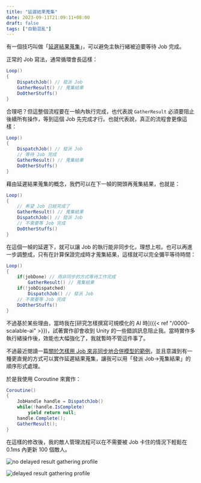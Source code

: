 ```yaml
---
title: "延遲結果蒐集"
date: 2023-09-11T21:09:11+08:00
draft: false
tags: ["自動混亂"]
---
```


有一個技巧叫做「<abbr title=Delayed Result Gathering>延遲結果蒐集</abbr>」，可以避免主執行緒被迫要等待 Job 完成。

正常的 Job 寫法，通常循環會長這樣：

```C#
Loop()
{
    DispatchJob() // 發派 Job
    GatherResult() // 蒐集結果
    DoOtherStuffs()
}
```

合理吧？但這整個流程要在一幀內執行完成，也代表說 `GatherResult` 必須要阻止後續所有操作，等到這個 Job 先完成才行。也就代表說，真正的流程會更像這樣：

```C#
Loop()
{
    DispatchJob() // 發派 Job
    // 等待 Job 完成
    GatherResult() // 蒐集結果
    DoOtherStuffs()
}
```

藉由延遲結果蒐集的概念，我們可以在下一幀的開頭再蒐集結果，也就是：

```C#
Loop()
{
    // 希望 Job 已經完成了
    GatherResult() // 蒐集結果
    DispatchJob() // 發派 Job
    // 不需要等 Job 完成
    DoOtherStuffs()
}
```

在這個一幀的延遲下，就可以讓 Job 的執行能非同步化，理想上啦。也可以再進一步調整成，只有在計算保證完成時才蒐集結果，這樣就可以完全彌平等待時間：

```C#
Loop()
{
    if(jobDone) // 用非同步的方式等待工作完成
        GatherResult() // 蒐集結果
    if(!jobDispatched)
        DispatchJob() // 發派 Job
    // 不需要等 Job 完成
    DoOtherStuffs()
}
```

不過基於某些理由，當時我在[研究怎樣撰寫可規模化的 AI 時]({{< ref "/0000-scalable-ai" >}})，試著實作卻會收到 Unity 的一些錯誤訊息阻止我。當時實作多執行緒操作後，效能也大幅強化了，我就暫時不管這件事了。

不過最近閱讀一篇[關於怎樣用 Job 來非同步地合併模型的範例](https://github.com/simplestargame/SimpleMeshChunkSample)，並且意識到有一種更直覺的方式可以實作延遲結果蒐集，讓我可以用「發派 Job→蒐集結果」的順序形式處理。

於是我使用 Coroutine 來實作：

```C#
Coroutine()
{
    JobHandle handle = DispatchJob()
    while(!handle.IsComplete)
        yield return null;
    handle.Complete();
    GatherResult();
}
```

在這樣的修改後，我的敵人管理流程可以在不需要被 Job 卡住的情況下輕鬆在 0.1ms 內更新 100 個敵人。

![no delayed result gathering profile](/images/posts/autopanic-devlog/0023/1.png "修改前，EnemyManager 要等待 Job 完成才能繼續。")

![delayed result gathering profile](/images/posts/autopanic-devlog/0023/2.png "修改後，EnemyManager 可以繼續往下跑，並且用非同步的方式等待結果。")